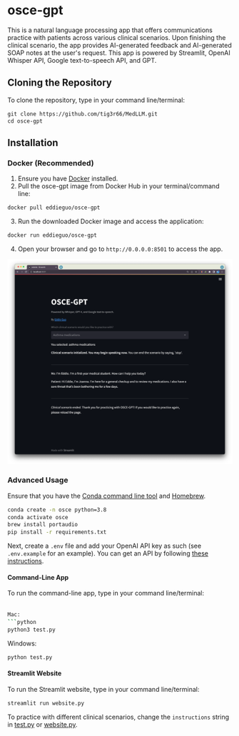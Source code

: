 # osce-gpt

This is a natural language processing app that offers communications practice with patients across various clinical scenarios. Upon finishing the clinical scenario, the app provides AI-generated feedback and AI-generated SOAP notes at the user's request. This app is powered by Streamlit, OpenAI Whisper API, Google text-to-speech API, and GPT.

## Cloning the Repository

To clone the repository, type in your command line/terminal:

```
git clone https://github.com/tig3r66/MedLLM.git
cd osce-gpt
```

## Installation

### Docker (Recommended)

1. Ensure you have [Docker](https://docs.docker.com/get-docker/) installed.
2. Pull the osce-gpt image from Docker Hub in your terminal/command line:

```bash
docker pull eddieguo/osce-gpt
```

3. Run the downloaded Docker image and access the application:

```bash
docker run eddieguo/osce-gpt
```

4. Open your browser and go to `http://0.0.0.0:8501` to access the app.

![Screenshot of the OSCE-GPT app](https://raw.githubusercontent.com/tig3r66/osce-gpt/main/example_session/streamlit_osce.png)

### Advanced Usage

Ensure that you have the [Conda command line tool](https://docs.conda.io/projects/conda/en/latest/user-guide/install/index.html) and [Homebrew](https://brew.sh/).

```bash
conda create -n osce python=3.8
conda activate osce
brew install portaudio
pip install -r requirements.txt
```

Next, create a `.env` file and add your OpenAI API key as such (see `.env.example` for an example). You can get an API by following [these instructions](https://help.openai.com/en/articles/4936850-where-do-i-find-my-secret-api-key).

#### Command-Line App

To run the command-line app, type in your command line/terminal:

```bash

Mac:
```python
python3 test.py
```

Windows:
```python
python test.py
```

#### Streamlit Website

To run the Streamlit website, type in your command line/terminal:

```bash
streamlit run website.py
```

To practice with different clinical scenarios, change the `instructions` string in [test.py](https://github.com/tig3r66/osce-gpt/blob/main/test.py) or [website.py](https://github.com/tig3r66/osce-gpt/blob/main/website.py).
